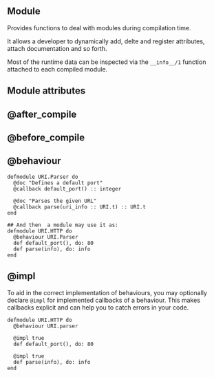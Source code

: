 Module
----
Provides functions to deal with modules during compilation time.

It allows a developer to dynamically add, delte and register attributes,
attach documentation and so forth.

Most of the runtime data can be inspected via the `__info__/1` function
attached to each compiled module.

Module attributes
----

@after_compile
---

@before_compile
---

@behaviour
---

```
defmodule URI.Parser do 
  @doc "Defines a default port"
  @callback default_port() :: integer

  @doc "Parses the given URL"
  @callback parse(uri_info :: URI.t) :: URI.t
end

## And then  a module may use it as:
defmodule URI.HTTP do 
  @behaviour URI.Parser
  def default_port(), do: 80
  def parse(info), do: info
end
```

@impl
----
To aid in the correct implementation of behaviours, you may
optionally declare `@impl` for implemented callbacks of a
behaviour. This makes callbacks explicit and can help you to
catch errors in your code.

```
defmodule URI.HTTP do 
  @behaviour URI.parser

  @impl true
  def default_port(), do: 80

  @impl true
  def parse(info), do: info
end
```

